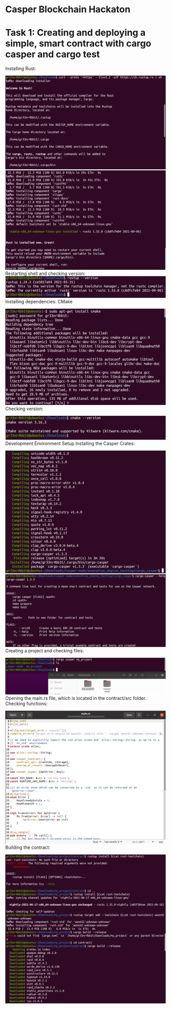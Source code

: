 # Casper Blockchain Hackaton
# Task 1: Creating and deploying a simple, smart contract with cargo casper and cargo test

Installing Rust:

![Alt text](https://github.com/power458/Casper_hackaton/blob/main/images/01.png)
![Alt text](https://github.com/power458/Casper_hackaton/blob/main/images/02.png)
Restarting shell and checking version:
![Alt text](https://github.com/power458/Casper_hackaton/blob/main/images/03.png)
Installing dependencies:
CMake

![Alt text](https://github.com/power458/Casper_hackaton/blob/main/images/04.png)
Checking version:

![Alt text](https://github.com/power458/Casper_hackaton/blob/main/images/05.png)
Development Environment Setup
Installing the Casper Crates:

![Alt text](https://github.com/power458/Casper_hackaton/blob/main/images/06.png)
![Alt text](https://github.com/power458/Casper_hackaton/blob/main/images/07.png)
Creating a project and checking files:

![Alt text](https://github.com/power458/Casper_hackaton/blob/main/images/08.png)
Opening the main.rs file, which is located in the contract/src folder.
 Checking functions:

![Alt text](https://github.com/power458/Casper_hackaton/blob/main/images/09.png)
Building the contract:

![Alt text](https://github.com/power458/Casper_hackaton/blob/main/images/10.png)
